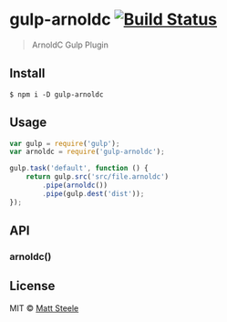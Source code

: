 # gulp-arnoldc [![Build Status](https://travis-ci.org/mattdsteele/gulp-arnoldc.svg?branch=master)](https://travis-ci.org/mattdsteele/gulp-arnoldc)

> ArnoldC Gulp Plugin


## Install

```
$ npm i -D gulp-arnoldc
```


## Usage

```js
var gulp = require('gulp');
var arnoldc = require('gulp-arnoldc');

gulp.task('default', function () {
	return gulp.src('src/file.arnoldc')
		.pipe(arnoldc())
		.pipe(gulp.dest('dist'));
});
```


## API

### arnoldc()

## License

MIT © [Matt Steele](http://steele.blue)
